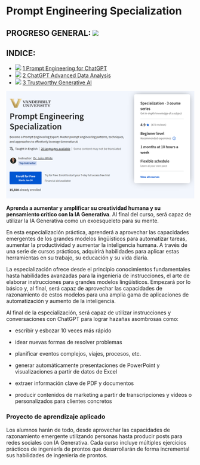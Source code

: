 # Prompt Engineering Specialization

## PROGRESO GENERAL: ![](https://geps.dev/progress/24)

## INDICE:

- ![](https://geps.dev/progress/75) [1 Prompt Engineering for ChatGPT](1%20Prompt%20Engineering%20for%20ChatGPT)
- ![](https://geps.dev/progress/0) [2 ChatGPT Advanced Data Analysis](2%20ChatGPT%20Advanced%20Data%20Analysis)
- ![](https://geps.dev/progress/0) [3 Trustworthy Generative AI](3%20Trustworthy%20Generative%20AI)

[<img src="cover.png">](https://www.coursera.org/specializations/prompt-engineering)

**Aprenda a aumentar y amplificar su creatividad humana y su pensamiento crítico con la IA Generativa**. Al final del curso, será capaz de utilizar la IA 
Generativa como un exoesqueleto para su mente. 

En esta especialización práctica, aprenderá a aprovechar las capacidades emergentes de los grandes modelos lingüísticos 
para automatizar tareas, aumentar la productividad y aumentar la inteligencia humana. A través de una serie de cursos prácticos, adquirirá habilidades para aplicar estas herramientas en su trabajo, su educación y su vida diaria. 

La especialización ofrece desde el principio conocimientos fundamentales hasta habilidades avanzadas para la ingeniería de instrucciones, el arte de elaborar instrucciones para grandes modelos lingüísticos. Empezará por lo básico y, al final, será capaz de aprovechar las capacidades de razonamiento de estos modelos para una amplia gama de aplicaciones de automatización y aumento de la inteligencia. 

Al final de la especialización, será capaz de utilizar instrucciones y conversaciones con ChatGPT para lograr hazañas asombrosas como:

- escribir y esbozar 10 veces más rápido

- idear nuevas formas de resolver problemas 

- planificar eventos complejos, viajes, procesos, etc.

- generar automáticamente presentaciones de PowerPoint y visualizaciones a partir de datos de Excel

- extraer información clave de PDF y documentos

- producir contenidos de marketing a partir de transcripciones y vídeos o personalizados para clientes concretos


### Proyecto de aprendizaje aplicado

Los alumnos harán de todo, desde aprovechar las capacidades de razonamiento emergente utilizando personas hasta producir posts para redes sociales con IA Generativa. Cada curso incluye múltiples ejercicios prácticos de ingeniería de prontos que desarrollarán de forma incremental sus habilidades de ingeniería de prontos. 